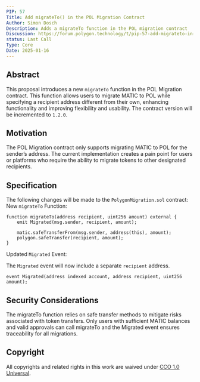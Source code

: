 ```yaml
---
PIP: 57
Title: Add migrateTo() in the POL Migration Contract
Author: Simon Dosch
Description: Adds a migrateTo function in the POL migration contract
Discussion: https://forum.polygon.technology/t/pip-57-add-migrateto-in-the-pol-migration-contract/20582
status: Last Call
Type: Core
Date: 2025-01-16
---
```


## Abstract 
This proposal introduces a new ```migrateTo``` function in the POL Migration contract. This function allows users to migrate MATIC to POL while specifying a recipient address different from their own, enhancing functionality and improving flexibility and usability. The contract version will be incremented to ```1.2.0```.

## Motivation 
The POL Migration contract only supports migrating MATIC to POL for the sender’s address. The current implementation creates a pain point for users or platforms who require the ability to migrate tokens to other designated recipients.

## Specification
The following changes will be made to the ```PolygonMigration.sol``` contract:
New ```migrateTo``` Function:
```solidity
function migrateTo(address recipient, uint256 amount) external {
    emit Migrated(msg.sender, recipient, amount);

    matic.safeTransferFrom(msg.sender, address(this), amount);
    polygon.safeTransfer(recipient, amount);
}
```
Updated ```Migrated``` Event:

The ```Migrated``` event will now include a separate ```recipient``` address.

```solidity
event Migrated(address indexed account, address recipient, uint256 amount);
```
## Security Considerations 
The migrateTo function relies on safe transfer methods to mitigate risks associated with token transfers. Only users with sufficient MATIC balances and valid approvals can call migrateTo and the Migrated event ensures traceability for all migrations.

## Copyright
All copyrights and related rights in this work are waived under [CCO 1.0 Universal](https://creativecommons.org/publicdomain/zero/1.0/legalcode).


